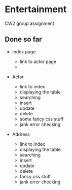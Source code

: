 # Entertainment
CW2 group assignment 

## Done so far 
- Index page
    - link to actor page
    - 

- Actor
    - link to index
    - displaying the table
    - searching
    - insert
    - update 
    - delete
    - some fancy css stuff
    - jank error checking

- Address
    - link to index
    - displaying the table
    - searching
    - insert
    - update
    - delete
    - fancy css stuff
    - jank error checking

